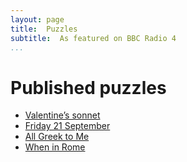 ```yaml
---
layout: page
title:  Puzzles
subtitle:  As featured on BBC Radio 4
...
```


# Published puzzles

- [Valentine’s sonnet](http://www.bbc.co.uk/programmes/articles/4TfL1kqzJ3JY29YF8qjk6Zv/puzzle-for-today)
- [Friday 21 September](http://www.bbc.co.uk/programmes/articles/4m1wlZxnLn7lRY3QQRfMlXp/puzzle-for-today)
- [All Greek to Me](http://www.bbc.co.uk/programmes/articles/4fkqhD5WgKJ60N5Wm09931F/puzzle-for-today)
- [When in Rome](http://www.bbc.co.uk/programmes/articles/21WB8WBH2tb3RBnv5K92xbX/puzzle-for-today)
